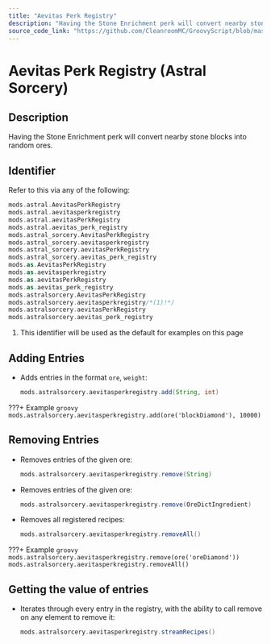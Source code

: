 ```yaml
---
title: "Aevitas Perk Registry"
description: "Having the Stone Enrichment perk will convert nearby stone blocks into random ores."
source_code_link: "https://github.com/CleanroomMC/GroovyScript/blob/master/src/main/java/com/cleanroommc/groovyscript/compat/mods/astralsorcery/OreChance.java"
---
```


# Aevitas Perk Registry (Astral Sorcery)

## Description

Having the Stone Enrichment perk will convert nearby stone blocks into random ores.

## Identifier

Refer to this via any of the following:

```groovy hl_lines="14"
mods.astral.AevitasPerkRegistry
mods.astral.aevitasperkregistry
mods.astral.aevitasPerkRegistry
mods.astral.aevitas_perk_registry
mods.astral_sorcery.AevitasPerkRegistry
mods.astral_sorcery.aevitasperkregistry
mods.astral_sorcery.aevitasPerkRegistry
mods.astral_sorcery.aevitas_perk_registry
mods.as.AevitasPerkRegistry
mods.as.aevitasperkregistry
mods.as.aevitasPerkRegistry
mods.as.aevitas_perk_registry
mods.astralsorcery.AevitasPerkRegistry
mods.astralsorcery.aevitasperkregistry/*(1)!*/
mods.astralsorcery.aevitasPerkRegistry
mods.astralsorcery.aevitas_perk_registry
```

1. This identifier will be used as the default for examples on this page

## Adding Entries

- Adds entries in the format `ore`, `weight`:

    ```groovy
    mods.astralsorcery.aevitasperkregistry.add(String, int)
    ```

???+ Example
    ```groovy
    mods.astralsorcery.aevitasperkregistry.add(ore('blockDiamond'), 10000)
    ```

## Removing Entries

- Removes entries of the given ore:

    ```groovy
    mods.astralsorcery.aevitasperkregistry.remove(String)
    ```

- Removes entries of the given ore:

    ```groovy
    mods.astralsorcery.aevitasperkregistry.remove(OreDictIngredient)
    ```

- Removes all registered recipes:

    ```groovy
    mods.astralsorcery.aevitasperkregistry.removeAll()
    ```

???+ Example
    ```groovy
    mods.astralsorcery.aevitasperkregistry.remove(ore('oreDiamond'))
    mods.astralsorcery.aevitasperkregistry.removeAll()
    ```

## Getting the value of entries

- Iterates through every entry in the registry, with the ability to call remove on any element to remove it:

    ```groovy
    mods.astralsorcery.aevitasperkregistry.streamRecipes()
    ```

